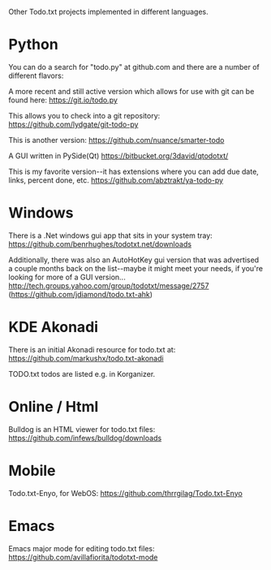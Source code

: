 Other Todo.txt projects implemented in different languages.

# Python
You can do a search for "todo.py" at github.com and there are a number of different flavors:

A more recent and still active version which allows for use with git can be found here: https://git.io/todo.py

This allows you to check into a git repository:
https://github.com/lydgate/git-todo-py

This is another version:
https://github.com/nuance/smarter-todo

A GUI written in PySide(Qt)
https://bitbucket.org/3david/qtodotxt/

This is my favorite version--it has extensions where you can add due date, links, percent done, etc. 
https://github.com/abztrakt/ya-todo-py

# Windows

There is a .Net windows gui app that sits in your system tray: https://github.com/benrhughes/todotxt.net/downloads

Additionally, there was also an AutoHotKey gui version that was advertised a couple months back on the list--maybe it might meet your needs, if you're looking for more of a GUI version...
http://tech.groups.yahoo.com/group/todotxt/message/2757
(https://github.com/jdiamond/todo.txt-ahk)

# KDE Akonadi

There is an initial Akonadi resource for todo.txt at:
https://github.com/markushx/todo.txt-akonadi

TODO.txt todos are listed e.g. in Korganizer.

# Online / Html

Bulldog is an HTML viewer for todo.txt files: https://github.com/infews/bulldog/downloads

# Mobile

Todo.txt-Enyo, for WebOS: https://github.com/thrrgilag/Todo.txt-Enyo

# Emacs

Emacs major mode for editing todo.txt files: https://github.com/avillafiorita/todotxt-mode

